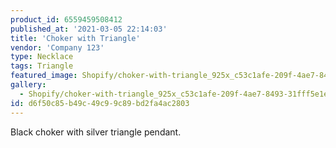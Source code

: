 ```yaml
---
product_id: 6559459508412
published_at: '2021-03-05 22:14:03'
title: 'Choker with Triangle'
vendor: 'Company 123'
type: Necklace
tags: Triangle
featured_image: Shopify/choker-with-triangle_925x_c53c1afe-209f-4ae7-8493-31fff5e1efb6.jpg
gallery:
  - Shopify/choker-with-triangle_925x_c53c1afe-209f-4ae7-8493-31fff5e1efb6.jpg
id: d6f50c85-b49c-49c9-9c89-bd2fa4ac2803
---
```

<p>Black choker with silver triangle pendant.</p>